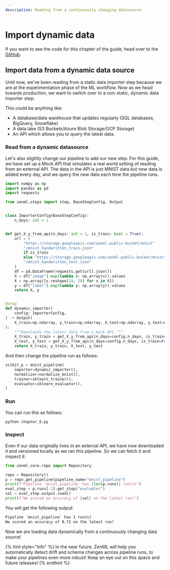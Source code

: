 ```yaml
---
description: Reading from a continuously changing datasource
---
```


# Import dynamic data

If you want to see the code for this chapter of the guide, head over to the 
[GitHub](https://github.com/zenml-io/zenml/tree/main/examples/low\_level\_guide/chapter\_6.py).

## Import data from a dynamic data source

Until now, we've been reading from a static data importer step because we are at the experimentation phase of the ML 
workflow. Now as we head towards production, we want to switch over to a non-static, dynamic data importer step:

This could be anything like:

* A database/data warehouse that updates regularly (SQL databases, BigQuery, Snowflake)
* A data lake (S3 Buckets/Azure Blob Storage/GCP Storage)
* An API which allows you to query the latest data.

### Read from a dynamic datasource

Let's also slightly change our pipeline to add our new step. For this guide, we have set up a Mock API that simulates 
a real world setting of reading from an external API. The data in the API is just MNIST data but new data is added 
every day, and we query the new data each time the pipeline runs.

```python
import numpy as np
import pandas as pd
import requests

from zenml.steps import step, BaseStepConfig, Output


class ImporterConfig(BaseStepConfig):
    n_days: int = 1


def get_X_y_from_api(n_days: int = 1, is_train: bool = True):
    url = (
        "https://storage.googleapis.com/zenml-public-bucket/mnist"
        "/mnist_handwritten_train.json"
        if is_train
        else "https://storage.googleapis.com/zenml-public-bucket/mnist"
        "/mnist_handwritten_test.json"
    )
    df = pd.DataFrame(requests.get(url).json())
    X = df["image"].map(lambda x: np.array(x)).values
    X = np.array([x.reshape(28, 28) for x in X])
    y = df["label"].map(lambda y: np.array(y)).values
    return X, y


@step
def dynamic_importer(
    config: ImporterConfig,
) -> Output(
    X_train=np.ndarray, y_train=np.ndarray, X_test=np.ndarray, y_test=np.ndarray
):
    """Downloads the latest data from a mock API."""
    X_train, y_train = get_X_y_from_api(n_days=config.n_days, is_train=True)
    X_test, y_test = get_X_y_from_api(n_days=config.n_days, is_train=False)
    return X_train, y_train, X_test, y_test
```

And then change the pipeline run as follows:

```python
scikit_p = mnist_pipeline(
    importer=dynamic_importer(),
    normalizer=normalize_mnist(),
    trainer=sklearn_trainer(),
    evaluator=sklearn_evaluator(),
)
```

### Run

You can run this as follows:

```python
python chapter_6.py
```

### Inspect

Even if our data originally lives in an external API, we have now downloaded it and versioned locally as we ran 
this pipeline. So we can fetch it and inspect it:

```python
from zenml.core.repo import Repository

repo = Repository()
p = repo.get_pipeline(pipeline_name="mnist_pipeline")
print(f"Pipeline `mnist_pipeline` has {len(p.runs)} run(s)")
eval_step = p.runs[-1].get_step("evaluator")
val = eval_step.output.read()
print(f"We scored an accuracy of {val} on the latest run!")
```

You will get the following output:

```bash
Pipeline `mnist_pipeline` has 1 run(s)
We scored an accuracy of 0.72 on the latest run!
```

Now we are loading data dynamically from a continuously changing data source!

{% hint style="info" %}
In the near future, ZenML will help you automatically detect drift and schema changes across pipeline runs, to make 
your pipelines even more robust! Keep an eye out on this space and future releases!
{% endhint %}
